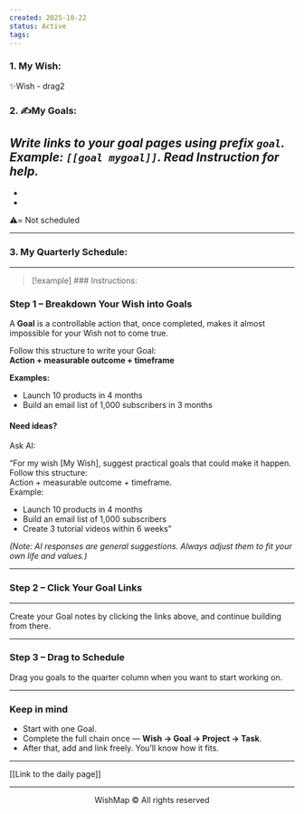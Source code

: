 ```yaml
---
created: 2025-10-22
status: Active
tags:
---
```


### 1. My Wish:
✨Wish - drag2
### 2. ✍️My Goals:
*Write links to your goal pages using prefix `goal`. Example:  `[[goal mygoal]]`. 
Read Instruction for help.*
- 
- 
- 

⚠️= Not scheduled

---
### 3. My Quarterly Schedule:







___

> [!example] ### Instructions:

### Step 1 – Breakdown Your Wish into Goals
A **Goal** is a controllable action that, once completed, makes it almost impossible for your Wish not to come true.  

Follow this structure to write your Goal:  
**Action + measurable outcome + timeframe**

**Examples:**
- Launch 10 products in 4 months  
- Build an email list of 1,000 subscribers in 3 months  
#### Need ideas?

Ask AI:

“For my wish [My Wish], suggest practical goals that could make it happen.  
Follow this structure:  
Action + measurable outcome + timeframe.  
Example:  
- Launch 10 products in 4 months  
- Build an email list of 1,000 subscribers  
- Create 3 tutorial videos within 6 weeks”

*(Note: AI responses are general suggestions. Always adjust them to fit your own life and values.)*

---
### Step 2 – Click Your Goal Links
---
Create your Goal notes by clicking the links above, and continue building from there.

---
### Step 3 – Drag to Schedule
Drag you goals to the quarter column when you want to start working on.

---
### Keep in mind
- Start with one Goal.  
- Complete the full chain once — **Wish → Goal → Project → Task**.  
- After that, add and link freely. You’ll know how it fits.

---

[[Link to the daily page]]

---

<p align="center">WishMap © All rights reserved</p>
